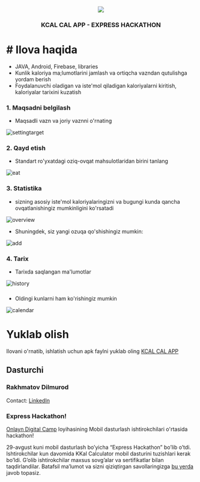 <!-- PROJECT LOGO -->
<br />
<p align="center">
  <a href="https://github.com/rd20020301/toodle_dghackathon">
    <img src="https://telegra.ph/file/c91f1af087f92050fa013.png">
  </a>

  <h3 align="center">KCAL CAL APP - EXPRESS HACKATHON</h3>
</p>




# # Ilova haqida

- JAVA, Android, Firebase, libraries
- Kunlik kaloriya ma;lumotlarini jamlash va ortiqcha vazndan qutulishga yordam berish
- Foydalanuvchi oladigan va iste'mol qiladigan kaloriyalarni kiritish, kaloriyalar tarixini kuzatish



### 1. Maqsadni belgilash

- Maqsadli vazn va joriy vaznni o'rnating

![settingtarget](images/settingtarget.png)



### 2. Qayd etish

- Standart ro'yxatdagi oziq-ovqat mahsulotlaridan birini tanlang

![eat](images/eat.png)


### 3. Statistika

- sizning asosiy iste'mol kaloriyalaringizni va bugungi kunda qancha ovqatlanishingiz mumkinligini ko'rsatadi

![overview](images/overview.png)




- Shuningdek, siz yangi ozuqa qo'shishingiz mumkin:

![add](images/add.png)



### 4. Tarix

- Tarixda saqlangan ma'lumotlar

![history](images/history.png)

### 

- Oldingi kunlarni ham ko'rishingiz mumkin

![calendar](images/calendar.png)


# Yuklab olish
Ilovani o'rnatib, ishlatish uchun apk faylni yuklab oling [KCAL CAL APP](images/app-debug.apk)

## Dasturchi

### Rakhmatov Dilmurod
Contact: [LinkedIn](https://www.linkedin.com/in/dilmurod-rakhmatov-ba215a174/)

### Express Hackathon!
[Onlayn Digital Camp](http://camp.digitalgeneration.uz/) loyihasining Mobil dasturlash ishtirokchilari o'rtasida hackathon!

29-avgust kuni mobil dasturlash bo’yicha “Express Hackathon” bo’lib o’tdi. Ishtirokchilar kun davomida KKal Calculator mobil dasturini tuzishlari kerak bo’ldi. G’olib ishtirokchilar maxsus sovg’alar va sertifikatlar bilan taqdirlandilar. Batafsil ma’lumot va sizni qiziqtirgan savollaringizga [bu yerda](https://t.me/digitalgeneration_uz/520) javob topasiz.


